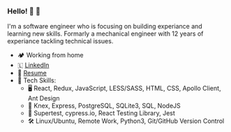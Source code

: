 ### Hello! 👋 🧔
I'm a software engineer who is focusing on building experiance and learning new skills. Formarly a mechanical engineer with 12 years of experiance tackling technical issues.

 - 🏕️ Working from home
 - 🇱 [LinkedIn](https://www.linkedin.com/in/benjamin-haus/)
 - 📜 [Resume](https://resume.creddle.io/resume/e1mlz8ddzlt)
 - 🦾 Tech Skills:
   - 🖥️ React, Redux, JavaScript, LESS/SASS, HTML, CSS, Apollo Client, Ant Design
   - 💽  Knex, Express, PostgreSQL, SQLite3, SQL, NodeJS
   - 🧪 Supertest, cypress.io, React Testing Library, Jest
   - 🛠️  Linux/Ubuntu, Remote Work, Python3, Git/GitHub Version Control

